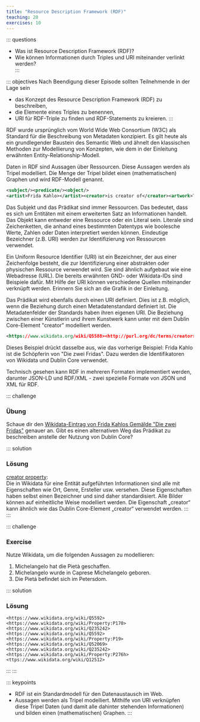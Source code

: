 ```yaml
---
title: "Resource Description Framework (RDF)"
teaching: 20
exercises: 10
---
```

::: questions 

- Was ist Resource Description Framework (RDF)?
- Wie können Informationen durch Triples und URI miteinander verlinkt werden?  
:::  

::: objectives
Nach Beendigung dieser Episode sollten Teilnehmende in der Lage sein

- das Konzept des Resource Description Framework (RDF) zu beschreiben,
- die Elemente eines Triples zu benennen,
- URI für RDF-Triple zu finden und RDF-Statements zu kreieren. 
:::    

RDF wurde ursprünglich vom World Wide Web Consortium (W3C) als Standard für die Beschreibung von Metadaten konzipiert. 
Es gilt heute als ein grundlegender Baustein des Semantic Web und ähnelt den klassischen Methoden 
zur Modellierung von Konzepten, wie dem in der Einleitung erwähnten Entity-Relationship-Modell.

Daten in RDF sind Aussagen über Ressourcen. Diese Aussagen werden als Tripel modelliert. Die Menge der Tripel bildet einen 
(mathematischen) Graphen und wird RDF-Modell genannt.

```xml
<subject/><predicate/><object/>
<artist>Frida Kahlo></artist><creator>is creator of</creator><artwork>The two fridas</artwork>
```    

Das Subjekt und das Prädikat sind immer Ressourcen. Das bedeutet, dass es sich um Entitäten mit einem erweiterten Satz an Informationen handelt. Das Objekt kann entweder eine Ressource oder ein Literal sein. Literale sind Zeichenketten, die anhand eines bestimmten Datentyps wie boolesche Werte, Zahlen oder Daten interpretiert werden können. Eindeutige Bezeichner (z.B. URI) werden zur Identifizierung von Ressourcen verwendet.  

Ein Uniform Resource Identifier (URI) ist ein Bezeichner, der aus einer Zeichenfolge besteht, die zur Identifizierung einer abstrakten oder physischen Ressource verwendet wird. Sie sind ähnlich aufgebaut wie eine Webadresse (URL). Die bereits erwähnten GND- oder Wikidata-IDs sind Beispiele dafür. Mit Hilfe der URI können verschiedene Quellen miteinander verknüpft werden. Erinnern Sie sich an die Grafik in der Einleitung. 

Das Prädikat wird ebenfalls durch einen URI definiert. Dies ist z.B. möglich, wenn die Beziehung durch einen Metadatenstandard definiert ist. Die Metadatenfelder der Standards haben ihren eigenen URI. Die Beziehung zwischen einer Künstlerin und ihrem Kunstwerk kann unter mit dem Dublin Core-Element "creator" modelliert werden.

```xml
<https://www.wikidata.org/wiki/Q5588><http://purl.org/dc/terms/creator><https://www.wikidata.org/wiki/Q3232010>
```     

Dieses Beispiel drückt dasselbe aus, wie das vorherige Beispiel: Frida Kahlo ist die Schöpferin von "Die zwei Fridas". Dazu werden die Identifikatoren von Wikidata und Dublin Core verwendet. 

Technisch gesehen kann RDF in mehreren Formaten implementiert werden, darunter JSON-LD und RDF/XML - zwei spezielle Formate von JSON und XML für RDF.  

::: challenge

### Übung

Schaue dir den [Wikidata-Eintrag von Frida Kahlos Gemälde "Die zwei Fridas"](https://www.wikidata.org/wiki/Q3232010) genauer an. Gibt es einen alternativen Weg das Prädikat zu beschreiben anstelle der Nutzung von Dublin Core?

::: solution

### Lösung

[creator property](https://www.wikidata.org/wiki/Property:P170):  
Die in Wikidata für eine Entität aufgeführten Informationen sind alle mit Eigenschaften wie Ort, Genre, Ersteller usw. versehen. Diese Eigenschaften haben selbst einen Bezeichner und sind daher standardisiert. Alle Bilder können auf einheitliche Weise modelliert werden. Die Eigenschaft „creator“ kann ähnlich wie das Dublin Core-Element „creator“ verwendet werden.
:::
:::

::: challenge

### Exercise

Nutze Wikidata, um die folgenden Aussagen zu modellieren:   
1) Michelangelo hat die Pietà geschaffen.  
2) Michelangelo wurde in Caprese Michelangelo geboren.  
3) Die Pietá befindet sich im Petersdom.   

::: solution

### Lösung

```
<https://www.wikidata.org/wiki/Q5592><https://www.wikidata.org/wiki/Property:P170><https://www.wikidata.org/wiki/Q235242>
<https://www.wikidata.org/wiki/Q5592><https://www.wikidata.org/wiki/Property:P19><https://www.wikidata.org/wiki/Q52069>
<https://www.wikidata.org/wiki/Q235242><https://www.wikidata.org/wiki/Property:P276h><ttps://www.wikidata.org/wiki/Q12512>
```
:::
:::
   


::: keypoints
- RDF ist ein Standardmodell für den Datenaustausch im Web.  
- Aussagen werden als Tripel modelliert. Mithilfe von URI verknüpfen diese Tripel Daten (und damit alle dahinter stehenden Informationen) und bilden einen (mathematischen) Graphen.
:::
